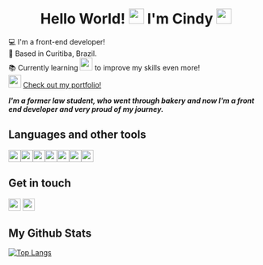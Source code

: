 <h1 align="center">Hello World! <img src="https://github.com/TheDudeThatCode/TheDudeThatCode/blob/master/Assets/Earth.gif" width="30"> I'm Cindy <img src="https://raw.githubusercontent.com/kaueMarques/kaueMarques/master/hi.gif" width="30"></h1>




:computer:  I'm a front-end developer!    
:house_with_garden:  Based in Curitiba, Brazil.   
:books:  Currently learning <img height="25" src="https://img.shields.io/badge/React-20232A?style=for-the-badge&logo=react&logoColor=61DAFB"  /> to improve my skills even more!     
<img src="https://media.giphy.com/media/RlOAlt0Qmsw4CTIELN/giphy.gif" width="25"> <a href="https://cindyhanae.github.io/cindy-hanae/" target="_blank">Check out my portfolio!</a>



***I'm a former law student, who went through bakery and now I'm a front end developer and very proud of my journey.***




## Languages and other tools
<img height="24" src="https://img.shields.io/badge/HTML5-E34F26?style=for-the-badge&logo=html5&logoColor=white"  /><img height="24" src="https://img.shields.io/badge/CSS3-1572B6?style=for-the-badge&logo=css3&logoColor=white"  /><img height="24" src="https://img.shields.io/badge/JavaScript-F7DF1E?style=for-the-badge&logo=javascript&logoColor=black"  /><img height="24" src="https://img.shields.io/badge/Sass-CC6699?style=for-the-badge&logo=sass&logoColor=white"  /><img height="24" src="https://img.shields.io/badge/Bootstrap-563D7C?style=for-the-badge&logo=bootstrap&logoColor=white"  /><img height="24" src="https://img.shields.io/badge/Wordpress-21759B?style=for-the-badge&logo=wordpress&logoColor=white"  /><img height="24" src="https://img.shields.io/badge/Figma-F24E1E?style=for-the-badge&logo=figma&logoColor=white"  />


## Get in touch

<a href="https://twitter.com/home" target="_blank"><img height="24" src="https://img.shields.io/badge/LinkedIn-0077B5?style=for-the-badge&logo=linkedin&logoColor=white"  /></a>
<a href="mailto:cindy.hanae1@gmail.com" target="_blank"><img height="24" src="https://img.shields.io/badge/Gmail-D14836?style=for-the-badge&logo=gmail&logoColor=white"  /></a>


## My Github Stats
[![Top Langs](https://github-readme-stats.vercel.app/api/top-langs/?username=cindyhanae&show_icons=true&theme=dracula)](https://github.com/anuraghazra/github-readme-stats)





<!-- <h2 color="red">More about me</h2>
<h3>Below I'll tell a little bit of my crazy journey to become a front end dev!</h3>   -->

<!-- I started Law school with the objective of applying to a position as civil servant, but from the start i noticed that I didn't fit in that environment. Even so, i did a graduate course, worked at government departments and applied to many positions, but with no success which made me feel frustrated and unsatisfied with my graduation. -->

<!-- I started { ***Law school*** } not because I liked or wanted, but because I was on that crazy period of college entrance exam and I didn't know by that time what I wanted for life :neutral_face:  So my objective during Law school was to apply to a position as civil servant, but from the start I noticed that I didn't fit in that environment. Even so, I did a graduate course, worked at government departments and applied to many positions as civil servant but with no success, which made me feel frustrated and anguished <img src="https://media.giphy.com/media/12PRuWQ9KEieT6/giphy.gif" width="35">

At certain point, I decided to turn my cooking hobby into an occupation and started a { ***boulangerie and patisserie course*** }. Since I was a kid i loved to bake cakes and I thought it would be a good idea to give it a try. People say: work with what you love and you'll never have to work in life again! Well, it didn't go that way. I worked at a candy store and learned to bake delightful cakes <img src="https://media.giphy.com/media/ge2zppmVO6UigYAwPu/giphy.gif" width="30">, cookies <img src="https://media.giphy.com/media/29LbmkA8u0ayPciegQ/giphy.gif" width="30">, brigadeiros <img src="https://media.giphy.com/media/WQrUC0sGc0jIy0L5jZ/giphy.gif" width="30"> and other goodies :yum: I liked it but I felt in my skin what it's like to do mechanical and repetitive work all day long. So I resolved that I would give a last try on the applications to positions as civil servant Then came the covid-19 pandemic <img src="https://media.giphy.com/media/hoIKPM5V7UlM1VcLKZ/giphy.gif" width="40">

Because of the pandemic, all applications were suspended indefinitely. In view of this, I started a { ***front end developer*** } course, which I was very curious since my adolescence because of the old personal blogs. This course was the light in the dark in the middle of the pandemic. It opened my mind and I was amazed by how exciting it was to start a website from the scratch, to see it taking form from codes, to solve bugs problems and learn even more about front end. That's when I decided I wanted to make career as front end developer. So now I want to gain experience, take courses in the area and learn new languages and frameworks to improve my curriculum and professional background <img src="https://media.giphy.com/media/tQLxoo3sVSJMpP7g56/giphy.gif" width="35">


<img src="https://media.giphy.com/media/PdKx80jAZDYly/giphy.gif" width="100"> -->

<!-- After going through all this, I've learned to be resilient,  -->








